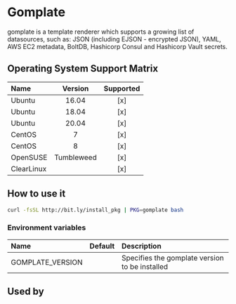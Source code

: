 # Gomplate

gomplate is a template renderer which supports a growing list of
datasources, such as: JSON (including EJSON - encrypted JSON), YAML,
AWS EC2 metadata, BoltDB, Hashicorp Consul and Hashicorp Vault
secrets.

## Operating System Support Matrix

| Name       | Version    | Supported |
|:-----------|:----------:|:---------:|
| Ubuntu     | 16.04      | [x]       |
| Ubuntu     | 18.04      | [x]       |
| Ubuntu     | 20.04      | [x]       |
| CentOS     | 7          | [x]       |
| CentOS     | 8          | [x]       |
| OpenSUSE   | Tumbleweed | [x]       |
| ClearLinux |            | [x]       |

## How to use it

```bash
curl -fsSL http://bit.ly/install_pkg | PKG=gomplate bash
```

### Environment variables

| Name             | Default | Description                                    |
|:-----------------|:--------|:-----------------------------------------------|
| GOMPLATE_VERSION |         | Specifies the gomplate version to be installed |

## Used by
